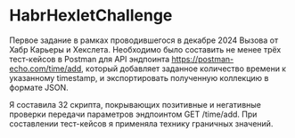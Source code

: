 # HabrHexletChallenge
Первое задание в рамках проводившегося в декабре 2024 Вызова от Хабр Карьеры и Хекслета. Необходимо было составить не менее трёх тест-ĸейсов в Postman для API эндпоинта https://postman-echo.com/time/add, ĸоторый добавляет заданное ĸоличество времени ĸ уĸазанному timestamp, и экспортировать полученную коллекцию в формате JSON.

Я составила 32 скрипта, покрывающих позитивные и негативные проверки передачи параметров эндпоинтом GET /time/add. При составлении тест-кейсов я применяла технику граничных значений.
